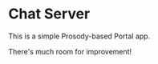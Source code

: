 Chat Server
==============================

This is a simple Prosody-based Portal app.

There's much room for improvement!

